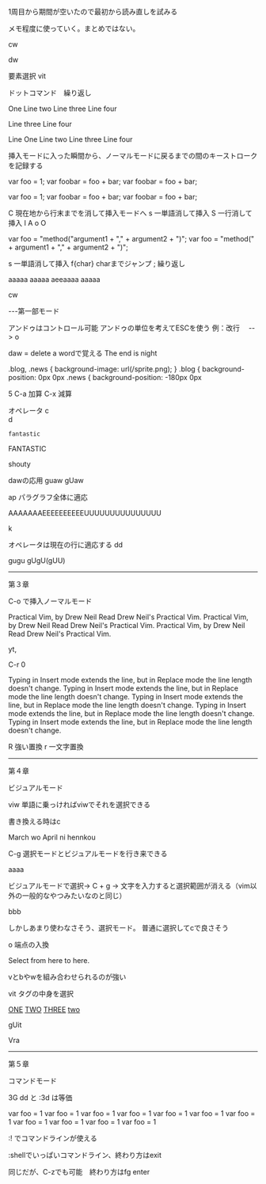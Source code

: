 1周目から期間が空いたので最初から読み直しを試みる

メモ程度に使っていく。まとめではない。


cw

dw



要素選択 vit


ドットコマンド　繰り返し

 One
Line two
Line three
Line four

Line three
Line four

Line One
    Line two
        Line three
            Line four


挿入モードに入った瞬間から、ノーマルモードに戻るまでの間のキーストロークを記録する



var foo = 1;
var foobar = foo + bar;
var foobar = foo + bar;

var foo = 1;
var foobar = foo + bar;
var foobar = foo + bar;




C 現在地から行末までを消して挿入モードへ
s 一単語消して挿入
S 一行消して挿入
I
A
o
O



var foo = "method("argument1 + "," + argument2 + ")";
var foo = "method(" + argument1 + "," + argument2 + ")";


s 一単語消して挿入
f{char}  charまでジャンプ
;  繰り返し



aaaaa aaaaa aeeaaaa
aaaaa

cw


---第一部モード

アンドゥはコントロール可能
アンドゥの単位を考えてESCを使う
例：改行　<CR>  --> <Esc>o

daw = delete a wordで覚える
The end is night









.blog, .news { background-image: url(/sprite.png); }
.blog { background-position: 0px 0px
.news { background-position: -180px 0px

5
C-a 加算
C-x 減算

オペレータ
c  
d  

    fantastic
FANTASTIC

shouty

dawの応用
guaw
gUaw

ap
パラグラフ全体に適応

AAAAAAAEEEEEEEEEEUUUUUUUUUUUUUUU


k


オペレータは現在の行に適応する
dd
>>
gugu
gUgU(gUU)


---

第３章

C-o で挿入ノーマルモード

Practical Vim, by Drew Neil
Read Drew Neil's Practical Vim.
Practical Vim, by Drew Neil
Read Drew Neil's Practical Vim.
Practical Vim, by Drew Neil
Read Drew Neil's Practical Vim.

yt,

C-r 0

Typing in Insert mode extends the line, but in Replace mode the line length doesn't change.
Typing in Insert mode extends the line, but in Replace mode the line length doesn't change.
Typing in Insert mode extends the line, but in Replace mode the line length doesn't change.
Typing in Insert mode extends the line, but in Replace mode the line length doesn't change.
Typing in Insert mode extends the line, but in Replace mode the line length doesn't change.


R 強い置換
r 一文字置換


---

第４章

ビジュアルモード

viw 単語に乗っければviwでそれを選択できる

書き換える時はc

March wo April ni hennkou


C-g 選択モードとビジュアルモードを行き来できる

aaaa

ビジュアルモードで選択→ C + g → 文字を入力すると選択範囲が消える（vim以外の一般的なやつみたいなのと同じ）


bbb

しかしあまり使わなさそう、選択モード。
普通に選択してcで良さそう



o
端点の入換


Select from here to here.

vとbやwを組み合わせられるのが強い


vit
タグの中身を選択

<a href="#">ONE</a>
<a href="#">TWO</a>
<a href="#">THREE</a>
<a href="#">two</a>

gUit

Vra

---

第５章


コマンドモード


3G dd
と
:3d
は等価

var foo = 1
var foo = 1
var foo = 1
var foo = 1
var foo = 1
var foo = 1
var foo = 1
var foo = 1
var foo = 1
var foo = 1
var foo = 1


:! でコマンドラインが使える

:shellでいっぱいコマンドライン、終わり方はexit

同じだが、C-zでも可能　終わり方はfg enter

